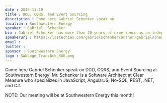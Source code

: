 ```yaml
---
date : 2015-11-19
title : DDD, CQRS, and Event Sourcing
description : Come here Gabriel Schenker speak on 
location : Southwestern Energy
speaker : Gabriel  Schenker 
bio : Gabriel Schenker has more than 20 years of experience as an independent consultant, architect, leader, trainer, mentor and developer.  His special focus is on practicing lean or friction-less software development and continuous deployment. He is constantly advocating, promoting and supporting a continuous improvement of individual developers or development teams 
speakerurl : https://lostechies.com/gabrielschenker/author/gabrielschenker/
email : 
twitter : 
sponsor : Southwestern Energy
logo : SWNLogo_TransBck_RGB.png
---
```

Come here Gabriel Schenker speak on DDD, CQRS, and Event Sourcing at Southwestern Energy!  Mr. Schenker is a Software Architect at Clear Measure who specializes in JavaScript, AngularJS, No-SQL, REST, .NET, and C#. 

NOTE:  Our meeting will be at Southwestern Energy this month!

